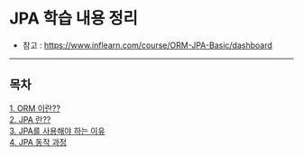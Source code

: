 # JPA 학습 내용 정리
- 참고 : https://www.inflearn.com/course/ORM-JPA-Basic/dashboard
-----



## 목차
[1. ORM 이란??](https://github.com/Jung9928/JPA/tree/master/JPA)  
[2. JPA 란??](https://github.com/Jung9928/JPA/tree/master/JPA)  
[3. JPA를 사용해야 하는 이유](https://github.com/Jung9928/JPA/tree/master/JPA)  
[4. JPA 동작 과정](https://github.com/Jung9928/JPA/tree/master/JPA)  


